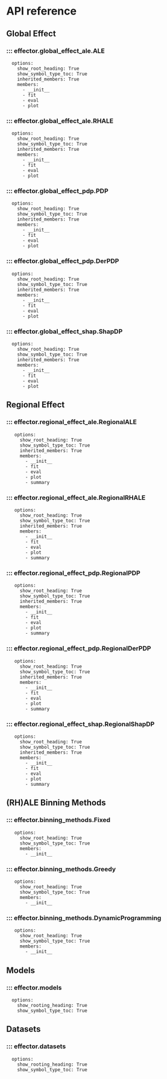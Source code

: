 # API reference

## Global Effect

### ::: effector.global_effect_ale.ALE
      options:
        show_root_heading: True
        show_symbol_type_toc: True
        inherited_members: True
        members:
          - __init__
          - fit
          - eval
          - plot

### ::: effector.global_effect_ale.RHALE
      options:
        show_root_heading: True
        show_symbol_type_toc: True
        inherited_members: True
        members:
          - __init__
          - fit
          - eval
          - plot

### ::: effector.global_effect_pdp.PDP
      options:
        show_root_heading: True
        show_symbol_type_toc: True
        inherited_members: True
        members:
          - __init__
          - fit
          - eval
          - plot

### ::: effector.global_effect_pdp.DerPDP
      options:
        show_root_heading: True
        show_symbol_type_toc: True
        inherited_members: True
        members:
          - __init__
          - fit
          - eval
          - plot

### ::: effector.global_effect_shap.ShapDP
      options:
        show_root_heading: True
        show_symbol_type_toc: True
        inherited_members: True
        members:
          - __init__
          - fit
          - eval
          - plot

## Regional Effect

### ::: effector.regional_effect_ale.RegionalALE
       options:
         show_root_heading: True
         show_symbol_type_toc: True
         inherited_members: True
         members:
           - __init__
           - fit
           - eval
           - plot
           - summary

### ::: effector.regional_effect_ale.RegionalRHALE
       options:
         show_root_heading: True
         show_symbol_type_toc: True
         inherited_members: True
         members:
           - __init__
           - fit
           - eval
           - plot
           - summary


### ::: effector.regional_effect_pdp.RegionalPDP
       options:
         show_root_heading: True
         show_symbol_type_toc: True
         inherited_members: True
         members:
           - __init__
           - fit
           - eval
           - plot
           - summary

### ::: effector.regional_effect_pdp.RegionalDerPDP
       options:
         show_root_heading: True
         show_symbol_type_toc: True
         inherited_members: True
         members:
           - __init__
           - fit
           - eval
           - plot
           - summary

### ::: effector.regional_effect_shap.RegionalShapDP
       options:
         show_root_heading: True
         show_symbol_type_toc: True
         inherited_members: True
         members:
           - __init__
           - fit
           - eval
           - plot
           - summary


## (RH)ALE Binning Methods
### ::: effector.binning_methods.Fixed
       options:
         show_root_heading: True
         show_symbol_type_toc: True
         members:
           - __init__

### ::: effector.binning_methods.Greedy
       options:
         show_root_heading: True
         show_symbol_type_toc: True
         members:
           - __init__

### ::: effector.binning_methods.DynamicProgramming
       options:
         show_root_heading: True
         show_symbol_type_toc: True
         members:
           - __init__

## Models
### ::: effector.models
      options:
        show_rooting_heading: True
        show_symbol_type_toc: True

## Datasets
### ::: effector.datasets
      options:
        show_rooting_heading: True
        show_symbol_type_toc: True